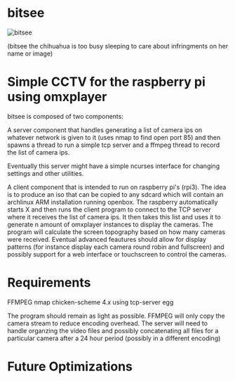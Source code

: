 # bitsee

![bitsee](http://i.imgur.com/p38ijb7.jpg)

(bitsee the chihuahua is too busy sleeping to care about infringments on her name or image)

# Simple CCTV for the raspberry pi using omxplayer

bitsee is composed of two components:

A server component that handles generating a list of camera ips on whatever network is given to it (uses nmap to find open port 85) and then spawns a thread to run a simple tcp server and a ffmpeg thread to record the list of camera ips.

Eventually this server might have a simple ncurses interface for changing settings and other utilities.

A client component that is intended to run on raspberry pi's (rpi3).  The idea is to produce an iso that can be copied to any sdcard which will contain an archlinux ARM installation running openbox.  The raspberry automatically starts X and then runs the client program to connect to the TCP server where it receives the list of camera ips.  It then takes this list and uses it to generate n amount of omxplayer instances to display the cameras.   The program will calculate the screen topography based on how many cameras were received.  Eventual advanced feautures should allow for display patterns (for instance display each camera round robin and fullscreen) and possibly support for a web interface or touchscreen to control the cameras.

# Requirements

FFMPEG
nmap
chicken-scheme 4.x using tcp-server egg

The program should remain as light as possible.  FFMPEG will only copy the camera stream to reduce encoding overhead.  The server will need to handle organzing the video files and possibly concatenating all files for a particular camera after a 24 hour period (possibly in a different encoding)

# Future Optimizations
